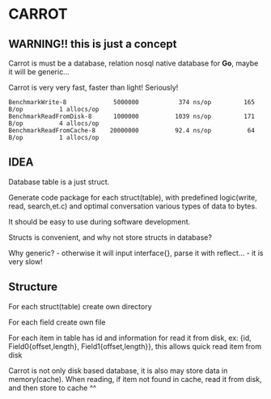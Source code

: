 # CARROT  

## WARNING!! this is just a concept

Carrot is must be a database, relation nosql native database for **Go**, maybe it will be generic... 

Carrot is very very fast, faster than light! Seriously! 

	BenchmarkWrite-8        	 5000000	       374 ns/op	     165 B/op	       1 allocs/op
	BenchmarkReadFromDisk-8 	 1000000	      1039 ns/op	     171 B/op	       4 allocs/op
	BenchmarkReadFromCache-8	20000000	      92.4 ns/op	      64 B/op	       1 allocs/op


## IDEA

Database table is a just struct.

Generate code package for each struct(table), with predefined logic(write, read, search,et.c) and optimal conversation various types of data to bytes.

It should be easy to use during software development.

Structs is convenient, and why not store structs in database?

Why generic? - otherwise it will input interface{}, parse it with reflect... - it is very slow! 

## Structure

For each struct(table) create own directory

For each field create own file

For each item in table has id and information for read it from disk, ex: {id, Field0{offset,length}, Field1{offset,length}}, this allows quick read item from disk

Carrot is not only disk based database, it is also may store data in memory(cache). When reading, if item not found in cache, read it from disk, and then store to cache ^^